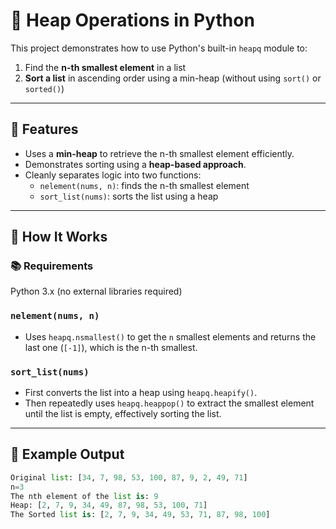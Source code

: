 # 🔢 Heap Operations in Python

This project demonstrates how to use Python's built-in `heapq` module to:

1. Find the **n-th smallest element** in a list
2. **Sort a list** in ascending order using a min-heap (without using `sort()` or `sorted()`)

---

## 📌 Features

- Uses a **min-heap** to retrieve the n-th smallest element efficiently.
- Demonstrates sorting using a **heap-based approach**.
- Cleanly separates logic into two functions:
  - `nelement(nums, n)`: finds the n-th smallest element
  - `sort_list(nums)`: sorts the list using a heap

---

## 🚀 How It Works
### 📚 Requirements
Python 3.x (no external libraries required)

### `nelement(nums, n)`

- Uses `heapq.nsmallest()` to get the `n` smallest elements and returns the last one (`[-1]`), which is the n-th smallest.

### `sort_list(nums)`

- First converts the list into a heap using `heapq.heapify()`.
- Then repeatedly uses `heapq.heappop()` to extract the smallest element until the list is empty, effectively sorting the list.

---

## 🧪 Example Output

```python
Original list: [34, 7, 98, 53, 100, 87, 9, 2, 49, 71]
n=3
The nth element of the list is: 9
Heap: [2, 7, 9, 34, 49, 87, 98, 53, 100, 71]
The Sorted list is: [2, 7, 9, 34, 49, 53, 71, 87, 98, 100]



